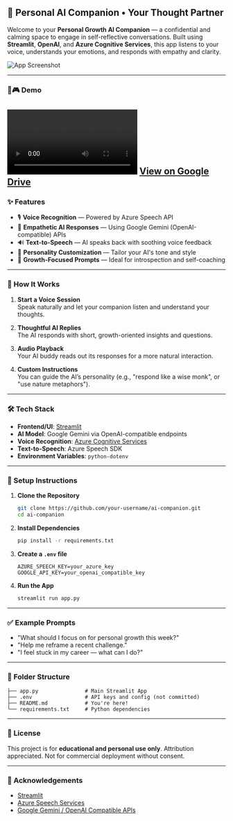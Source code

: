 ## 🤖 Personal AI Companion • Your Thought Partner

Welcome to your **Personal Growth AI Companion** — a confidential and calming space to engage in self-reflective conversations. Built using **Streamlit**, **OpenAI**, and **Azure Cognitive Services**, this app listens to your voice, understands your emotions, and responds with empathy and clarity.

![App Screenshot](https://drive.google.com/uc?id=1Hw0E2sdGzETD3v86q5H5wTBeuKQYXNJF)  


---

### 🎩🎮 Demo
<video controls src="20250413-1812-03.5154571.mp4" title="AI Companion Demo"></video>
[View on Google Drive](https://drive.google.com/file/d/1Hw0E2sdGzETD3v86q5H5wTBeuKQYXNJF/view?usp=sharing)
---

### ✨ Features

- 🎙️ **Voice Recognition** — Powered by Azure Speech API
- 💬 **Empathetic AI Responses** — Using Google Gemini (OpenAI-compatible) APIs
- 🔊 **Text-to-Speech** — AI speaks back with soothing voice feedback
- 🧠 **Personality Customization** — Tailor your AI's tone and style
- 🌿 **Growth-Focused Prompts** — Ideal for introspection and self-coaching

---

### 🚀 How It Works

1. **Start a Voice Session**  
   Speak naturally and let your companion listen and understand your thoughts.

2. **Thoughtful AI Replies**  
   The AI responds with short, growth-oriented insights and questions.

3. **Audio Playback**  
   Your AI buddy reads out its responses for a more natural interaction.

4. **Custom Instructions**  
   You can guide the AI’s personality (e.g., "respond like a wise monk", or "use nature metaphors").

---

### 🛠️ Tech Stack

- **Frontend/UI**: [Streamlit](https://streamlit.io)
- **AI Model**: Google Gemini via OpenAI-compatible endpoints
- **Voice Recognition**: [Azure Cognitive Services](https://azure.microsoft.com/en-us/services/cognitive-services/speech-services/)
- **Text-to-Speech**: Azure Speech SDK
- **Environment Variables**: `python-dotenv`

---

### 🔐 Setup Instructions

1. **Clone the Repository**
   ```bash
   git clone https://github.com/your-username/ai-companion.git
   cd ai-companion
   ```

2. **Install Dependencies**
   ```bash
   pip install -r requirements.txt
   ```

3. **Create a `.env` file**
   ```env
   AZURE_SPEECH_KEY=your_azure_key
   GOOGLE_API_KEY=your_openai_compatible_key
   ```

4. **Run the App**
   ```bash
   streamlit run app.py
   ```

---

### ✅ Example Prompts

- "What should I focus on for personal growth this week?"
- "Help me reframe a recent challenge."
- "I feel stuck in my career — what can I do?"

---

### 📁 Folder Structure
```
├── app.py               # Main Streamlit App
├── .env                 # API keys and config (not committed)
├── README.md            # You're here!
└── requirements.txt     # Python dependencies
```

---

### 📄 License

This project is for **educational and personal use only**. Attribution appreciated. Not for commercial deployment without consent.

---

### 🙏 Acknowledgements

- [Streamlit](https://streamlit.io)
- [Azure Speech Services](https://learn.microsoft.com/en-us/azure/cognitive-services/speech-service/)
- [Google Gemini / OpenAI Compatible APIs](https://ai.google.dev)

